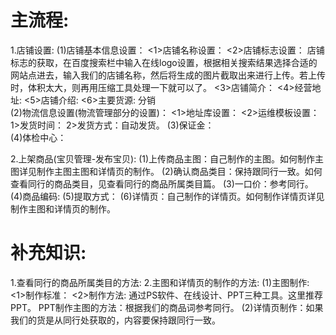 # 主流程:
1.店铺设置:
  (1)店铺基本信息设置：
    <1>店铺名称设置：
    <2>店铺标志设置：
       店铺标志的获取，在百度搜索栏中输入在线logo设置，根据相关搜索结果选择合适的网站点进去，输入我们的店铺名称，然后将生成的图片截取出来进行上传。若上传时，体积太大，则再用压缩工具处理一下就可以了。
    <3>店铺简介：
    <4>经营地址:
    <5>店铺介绍:
    <6>主要货源: 分销   
  (2)物流信息设置(物流管理部分的设置)：
    <1>地址库设置：
    <2>运维模板设置：
       1>发货时间：
       2>发货方式：自动发货。
  (3)保证金：  
  (4)体检中心：

2.上架商品(宝贝管理-发布宝贝):
  (1)上传商品主图：自己制作的主图。如何制作主图详见制作主图主图和详情页的制作。
  (2)确认商品类目：保持跟同行一致。如何查看同行的商品类目，见查看同行的商品所属类目篇。
  (3)一口价：参考同行。
  (4)商品编码:
  (5)提取方式：
  (6)详情页：自己制作的详情页。如何制作详情页详见制作主图和详情页的制作。



# 补充知识:
1.查看同行的商品所属类目的方法:
2.主图和详情页的制作的方法:
  (1)主图制作:
     <1>制作标准：
     <2>制作方法: 通过PS软件、在线设计、PPT三种工具。这里推荐PPT。
       PPT制作主图的方法：根据我们的商品词参考同行。
  (2)详情页制作：如果我们的货是从同行处获取的，内容要保持跟同行一致。